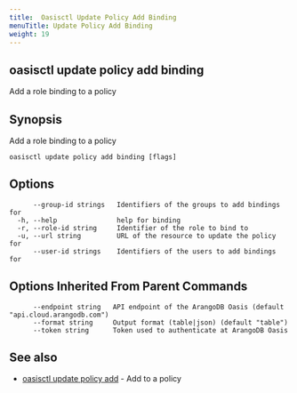 ```yaml
---
title:  Oasisctl Update Policy Add Binding
menuTitle: Update Policy Add Binding
weight: 19
---
```

## oasisctl update policy add binding

Add a role binding to a policy

## Synopsis
Add a role binding to a policy

```
oasisctl update policy add binding [flags]
```

## Options
```
      --group-id strings   Identifiers of the groups to add bindings for
  -h, --help               help for binding
  -r, --role-id string     Identifier of the role to bind to
  -u, --url string         URL of the resource to update the policy for
      --user-id strings    Identifiers of the users to add bindings for
```

## Options Inherited From Parent Commands
```
      --endpoint string   API endpoint of the ArangoDB Oasis (default "api.cloud.arangodb.com")
      --format string     Output format (table|json) (default "table")
      --token string      Token used to authenticate at ArangoDB Oasis
```

## See also
* [oasisctl update policy add](update-policy-add.md)	 - Add to a policy

